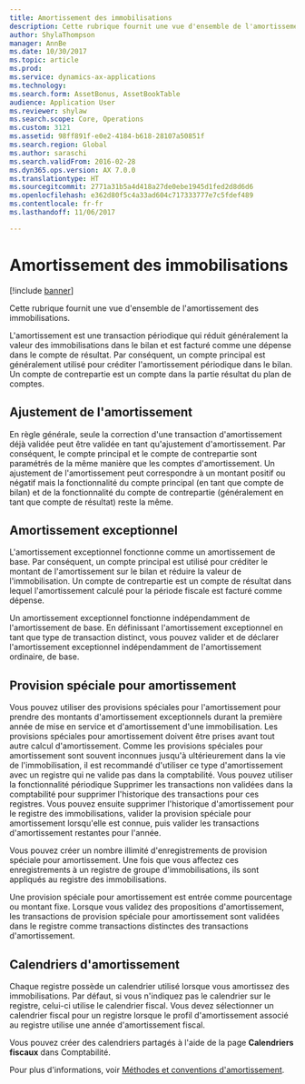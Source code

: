 ```yaml
---
title: Amortissement des immobilisations
description: Cette rubrique fournit une vue d'ensemble de l'amortissement des immobilisations.
author: ShylaThompson
manager: AnnBe
ms.date: 10/30/2017
ms.topic: article
ms.prod: 
ms.service: dynamics-ax-applications
ms.technology: 
ms.search.form: AssetBonus, AssetBookTable
audience: Application User
ms.reviewer: shylaw
ms.search.scope: Core, Operations
ms.custom: 3121
ms.assetid: 98ff891f-e0e2-4184-b618-28107a50851f
ms.search.region: Global
ms.author: saraschi
ms.search.validFrom: 2016-02-28
ms.dyn365.ops.version: AX 7.0.0
ms.translationtype: HT
ms.sourcegitcommit: 2771a31b5a4d418a27de0ebe1945d1fed2d8d6d6
ms.openlocfilehash: e362d80f5c4a33ad604c717333777e7c5fdef489
ms.contentlocale: fr-fr
ms.lasthandoff: 11/06/2017

---
```


# <a name="fixed-asset-depreciation"></a>Amortissement des immobilisations

[!include [banner](../includes/banner.md)]

Cette rubrique fournit une vue d'ensemble de l'amortissement des immobilisations.

L'amortissement est une transaction périodique qui réduit généralement la valeur des immobilisations dans le bilan et est facturé comme une dépense dans le compte de résultat. Par conséquent, un compte principal est généralement utilisé pour créditer l'amortissement périodique dans le bilan. Un compte de contrepartie est un compte dans la partie résultat du plan de comptes.

## <a name="depreciation-adjustment"></a>Ajustement de l'amortissement
En règle générale, seule la correction d'une transaction d'amortissement déjà validée peut être validée en tant qu'ajustement d'amortissement. Par conséquent, le compte principal et le compte de contrepartie sont paramétrés de la même manière que les comptes d'amortissement. Un ajustement de l'amortissement peut correspondre à un montant positif ou négatif mais la fonctionnalité du compte principal (en tant que compte de bilan) et de la fonctionnalité du compte de contrepartie (généralement en tant que compte de résultat) reste la même.

## <a name="extraordinary-depreciation"></a>Amortissement exceptionnel
L'amortissement exceptionnel fonctionne comme un amortissement de base. Par conséquent, un compte principal est utilisé pour créditer le montant de l'amortissement sur le bilan et réduire la valeur de l'immobilisation. Un compte de contrepartie est un compte de résultat dans lequel l'amortissement calculé pour la période fiscale est facturé comme dépense. 

Un amortissement exceptionnel fonctionne indépendamment de l'amortissement de base. En définissant l'amortissement exceptionnel en tant que type de transaction distinct, vous pouvez valider et de déclarer l'amortissement exceptionnel indépendamment de l'amortissement ordinaire, de base.

## <a name="special-depreciation-allowance"></a>Provision spéciale pour amortissement
Vous pouvez utiliser des provisions spéciales pour l'amortissement pour prendre des montants d'amortissement exceptionnels durant la première année de mise en service et d'amortissement d'une immobilisation. Les provisions spéciales pour amortissement doivent être prises avant tout autre calcul d'amortissement. Comme les provisions spéciales pour amortissement sont souvent inconnues jusqu'à ultérieurement dans la vie de l'immobilisation, il est recommandé d'utiliser ce type d'amortissement avec un registre qui ne valide pas dans la comptabilité. Vous pouvez utiliser la fonctionnalité périodique Supprimer les transactions non validées dans la comptabilité pour supprimer l'historique des transactions pour ces registres. Vous pouvez ensuite supprimer l'historique d'amortissement pour le registre des immobilisations, valider la provision spéciale pour amortissement lorsqu'elle est connue, puis valider les transactions d'amortissement restantes pour l'année. 

Vous pouvez créer un nombre illimité d'enregistrements de provision spéciale pour amortissement. Une fois que vous affectez ces enregistrements à un registre de groupe d'immobilisations, ils sont appliqués au registre des immobilisations. 

Une provision spéciale pour amortissement est entrée comme pourcentage ou montant fixe. Lorsque vous validez des propositions d'amortissement, les transactions de provision spéciale pour amortissement sont validées dans le registre comme transactions distinctes des transactions d'amortissement.

## <a name="depreciation-calendars"></a>Calendriers d'amortissement
Chaque registre possède un calendrier utilisé lorsque vous amortissez des immobilisations. Par défaut, si vous n'indiquez pas le calendrier sur le registre, celui-ci utilise le calendrier fiscal. Vous devez sélectionner un calendrier fiscal pour un registre lorsque le profil d'amortissement associé au registre utilise une année d'amortissement fiscal. 

Vous pouvez créer des calendriers partagés à l'aide de la page **Calendriers fiscaux** dans Comptabilité.

Pour plus d'informations, voir [Méthodes et conventions d'amortissement](depreciation-methods-conventions.md).




